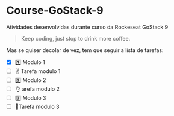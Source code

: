 # Course-GoStack-9

Atividades desenvolvidas durante curso da Rockeseat GoStack 9

 > Keep coding, just stop to drink more coffee. 

Mas se quiser decolar de vez, tem que seguir a lista de tarefas:

- [x] :one: Modulo 1
- [ ] :v: Tarefa modulo 1
- [ ] :two: Modulo 2
- [ ] :ok_hand: arefa modulo 2 
- [ ] :three: Modulo 3
- [ ] :muscle:Tarefa modulo 3
